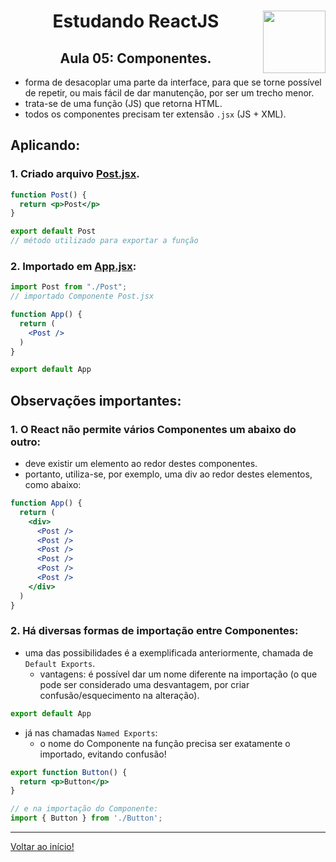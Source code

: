 <div align="center">
<a href="https://github.com/monicaquintal" target="_blank"><img align="right" height="100" src="https://cdn.jsdelivr.net/gh/devicons/devicon/icons/react/react-original.svg" /></a>
<h1>Estudando ReactJS</h1>
<h2>Aula 05: Componentes.</h2>
</div>

- forma de desacoplar uma parte da interface, para que se torne possível de repetir, ou mais fácil de dar manutenção, por ser um trecho menor.
- trata-se de uma função (JS) que retorna HTML.
- todos os componentes precisam ter extensão `.jsx` (JS + XML).

## Aplicando:

### 1. Criado arquivo [Post.jsx](../../projetos/01-fundamentos-reactjs/src/Post.jsx).

~~~jsx
function Post() {
  return <p>Post</p>
}

export default Post
// método utilizado para exportar a função
~~~

### 2. Importado em [App.jsx](../../projetos/01-fundamentos-reactjs/src/App.jsx):

~~~jsx
import Post from "./Post";
// importado Componente Post.jsx

function App() {
  return (
    <Post />
  )
}

export default App
~~~

## Observações importantes:

### 1. O React não permite vários Componentes um abaixo do outro:

- deve existir um elemento ao redor destes componentes.
- portanto, utiliza-se, por exemplo, uma div ao redor destes elementos, como abaixo:

~~~jsx
function App() {
  return (
    <div>
      <Post />
      <Post />
      <Post />
      <Post />
      <Post />
      <Post />
    </div>
  )
}
~~~

### 2. Há diversas formas de importação entre Componentes:

- uma das possibilidades é a exemplificada anteriormente, chamada de `Default Exports`.
  - vantagens: é possível dar um nome diferente na importação (o que pode ser considerado uma desvantagem, por criar confusão/esquecimento na alteração).

~~~jsx
export default App
~~~

- já nas chamadas `Named Exports`:
  - o nome do Componente na função precisa ser exatamente o importado, evitando confusão!

~~~jsx
export function Button() {
  return <p>Button</p>
}

// e na importação do Componente:
import { Button } from './Button';
~~~

---

[Voltar ao início!](https://github.com/monicaquintal/estudandoReact/)